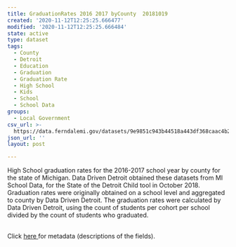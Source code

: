 ```yaml
---
title: GraduationRates 2016 2017 byCounty  20181019
created: '2020-11-12T12:25:25.666477'
modified: '2020-11-12T12:25:25.666484'
state: active
type: dataset
tags:
  - County
  - Detroit
  - Education
  - Graduation
  - Graduation Rate
  - High School
  - Kids
  - School
  - School Data
groups:
  - Local Government
csv_url: >-
  https://data.ferndalemi.gov/datasets/9e9851c943b44518a443df368caac4b2_0.csv?outSR=%7B%22latestWkid%22%3A2898%2C%22wkid%22%3A2898%7D
json_url: ''
layout: post

---
```

High School graduation rates for the 2016-2017 school year by county for the state of Michigan. Data Driven Detroit obtained these datasets from MI School Data, for the State of the Detroit Child tool in October 2018. Graduation rates were originally obtained on a school level and aggregated to county by Data Driven Detroit. The graduation rates were calculated by Data Driven Detroit, using the count of students per cohort per school divided by the count of students who graduated.<div><br /></div><div>Click <a href='http://www.datadrivendetroit.org/metadata/GraduationRate_byCounty_2016_2017_Metadata__20181022.xlsx' target='_blank'>here </a>for metadata (descriptions of the fields).<br /></div>
